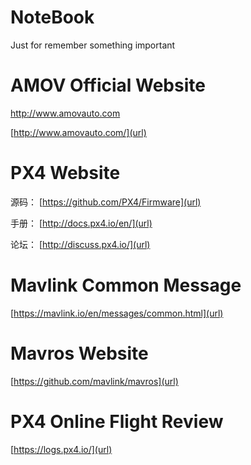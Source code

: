 # NoteBook
Just for remember something important

# AMOV Official Website

http://www.amovauto.com

[http://www.amovauto.com/](url)

# PX4 Website

源码：
[https://github.com/PX4/Firmware](url)

手册：
[http://docs.px4.io/en/](url)

论坛：
[http://discuss.px4.io/](url)

# Mavlink Common Message

[https://mavlink.io/en/messages/common.html](url)

# Mavros Website

[https://github.com/mavlink/mavros](url)

# PX4 Online Flight Review

[https://logs.px4.io/](url)
